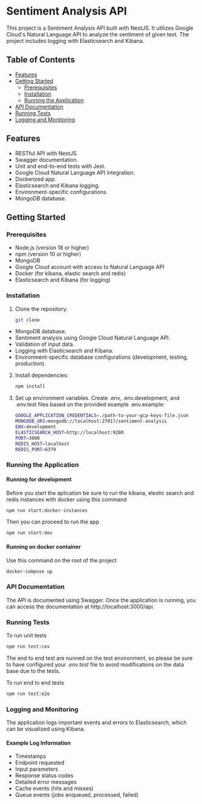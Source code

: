 # Sentiment Analysis API

This project is a Sentiment Analysis API built with NestJS. It utilizes Google Cloud's Natural Language API to analyze the sentiment of given text. The project includes logging with Elasticsearch and Kibana.

## Table of Contents

- [Features](#features)
- [Getting Started](#getting-started)
  - [Prerequisites](#prerequisites)
  - [Installation](#installation)
  - [Running the Application](#running-the-application)
- [API Documentation](#api-documentation)
- [Running Tests](#running-tests)
- [Logging and Monitoring](#logging-and-monitoring)

## Features

- RESTful API with NestJS.
- Swagger documentation.
- Unit and end-to-end tests with Jest.
- Google Cloud Natural Language API integration.
- Dockerized app.
- Elasticsearch and Kibana logging.
- Environment-specific configurations.
- MongoDB database.

## Getting Started

### Prerequisites

- Node.js (version 18 or higher)
- npm (version 10 or higher)
- MongoDB
- Google Cloud account with access to Natural Language API
- Docker (for kibana, elastic search and redis)
- Elasticsearch and Kibana (for logging)

### Installation

1. Clone the repository:

   ```bash
   git clone
   ```

- MongoDB database.
- Sentiment analysis using Google Cloud Natural Language API.
- Validation of input data.
- Logging with Elasticsearch and Kibana.
- Environment-specific database configurations (development, testing, production).

2. Install dependencies:

   ```bash
   npm install
   ```

3. Set up environment variables. Create .env, .env.development, and .env.test files based on the provided example .env.example:

   ```bash
   GOOGLE_APPLICATION_CREDENTIALS=./path-to-your-gcp-keys-file.json
   MONGODB_URI=mongodb://localhost:27017/sentiment-analysis
   ENV=development
   ELASTICSEARCH_HOST=http://localhost:9200
   PORT=3000
   REDIS_HOST=localhost
   REDIS_PORT=6379
   ```

### Running the Application

#### Running for development

Before you start the aplication be sure to run the kibana, elestic search and redis instances with docker using this command

```bash
npm run start:docker-instances
```

Then you can proceed to run the app

```bash
npm run start:dev
```

#### Running on docker container

Use this command on the root of the project

```bash
docker-compose up
```

### API Documentation

The API is documented using Swagger. Once the application is running, you can access the documentation at http://localhost:3000/api.

### Running Tests

To run unit tests

```bash
npm run test:cov
```

The end to end test are nunned on the test environment, so please be sure to have configured your _.env.test_ file to avoid modifications on the data base due to the tests.

To run end to end tests

```bash
npm run test:e2e
```

### Logging and Monitoring

The application logs important events and errors to Elasticsearch, which can be visualized using Kibana.

#### Example Log Information

- Timestamps
- Endpoint requested
- Input parameters
- Response status codes
- Detailed error messages
- Cache events (hits and misses)
- Queue events (jobs enqueued, processed, failed)
